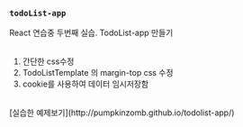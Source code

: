 ### `todoList-app`

React 연습중 두번째 실습. TodoList-app 만들기
<br><br>
1. 간단한 css수정 <br>
2. TodoListTemplate 의 margin-top css 수정<br>
3. cookie를 사용하여 데이터 임시저장함<br>
<br>
[실습한 예제보기](http://pumpkinzomb.github.io/todolist-app/)